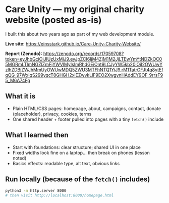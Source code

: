 # Care Unity — my original charity website (posted as-is)

I built this about two years ago as part of my web development module. 

**Live site:** https://einsstark.github.io/Care-Unity-Charity-Website/  

**Report (Zenodo):** https://zenodo.org/records/17059708?token=eyJhbGciOiJIUzUxMiJ9.eyJpZCI6IjM4ZjM1M2JjLTEwYmYtNDZkOC05MGRmLTlmNGZlZmFjYWVlMyIsImRhdGEiOnt9LCJyYW5kb20iOiI2OWUwYzlhZDBjZWJhMmUyOWUwMDQ5ZWU3MTFhNTQ1YiJ9.rM1TatrGFJt4q8ytEfqQG_97WxIqS299yqcT8GHGH2xlEZwvkLlF9EO2XwgynHAddEY9OF_9rrsF95_M6A74Fg

## What it is
- Plain HTML/CSS pages: homepage, about, campaigns, contact, donate (placeholder), privacy, cookies, terms
- One shared header + footer pulled into pages with a tiny `fetch()` include

## What I learned then
- Start with foundations: clear structure; shared UI in one place
- Fixed widths look fine on a laptop… then break on phones (lesson noted)
- Basics effects: readable type, alt text, obvious links

## Run locally (because of the `fetch()` includes)
```bash
python3 -m http.server 8000
# then visit http://localhost:8000/homepage.html

